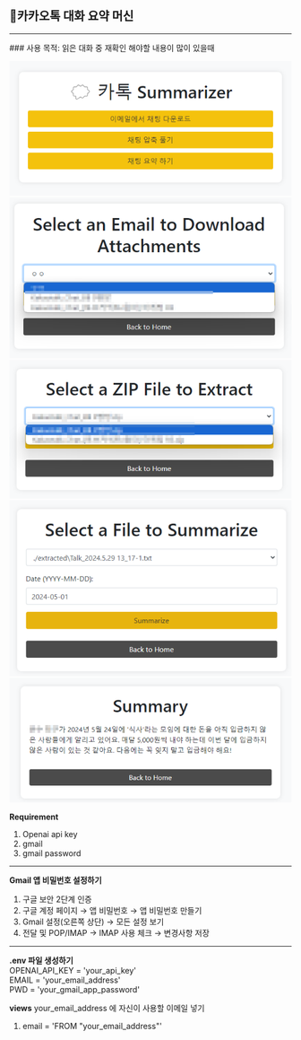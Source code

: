 ## 📃카카오톡 대화 요약 머신
<hr>
### 사용 목적: 읽은 대화 중 재확인 해야할 내용이 많이 있을때

![img.png](assets%2Fimg.png)
![img_3.png](assets%2Fimg_3.png)
![img_4.png](assets%2Fimg_4.png)
![img_1.png](assets%2Fimg_1.png)
![img_2.png](assets%2Fimg_2.png)

**Requirement**
1. Openai api key <br>
2. gmail <br>
3. gmail password
<hr>

**Gmail 앱 비밀번호 설정하기**
1. 구글 보안 2단계 인증
2. 구글 계정 페이지 → 앱 비밀번호 → 앱 비밀번호 만들기 
3. Gmail 설정(오른쪽 상단) → 모든 설정 보기
4. 전달 및 POP/IMAP → IMAP 사용 체크 → 변경사항 저장
<hr>

**.env 파일 생성하기** <br>
OPENAI_API_KEY = 'your_api_key' <br>
EMAIL = 'your_email_address' <br>
PWD = 'your_gmail_app_password' 

**views**
your_email_address 에 자신이 사용할 이메일 넣기 
1. email = 'FROM "your_email_address"'
